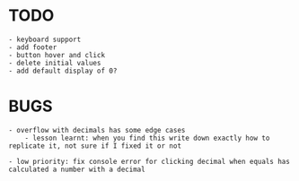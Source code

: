 # TODO

    - keyboard support
    - add footer
    - button hover and click 
    - delete initial values
    - add default display of 0?

# BUGS

    - overflow with decimals has some edge cases
        - lesson learnt: when you find this write down exactly how to replicate it, not sure if I fixed it or not
    
    - low priority: fix console error for clicking decimal when equals has calculated a number with a decimal

